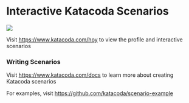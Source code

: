 # Interactive Katacoda Scenarios

[![](http://shields.katacoda.com/katacoda/hoy/count.svg)](https://www.katacoda.com/hoy "Get your profile on Katacoda.com")

Visit https://www.katacoda.com/hoy to view the profile and interactive scenarios

### Writing Scenarios
Visit https://www.katacoda.com/docs to learn more about creating Katacoda scenarios

For examples, visit https://github.com/katacoda/scenario-example
